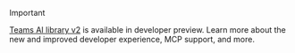 > [!IMPORTANT]
> [Teams AI library v2](/microsoftteams/platform/teams-ai-library/) is available in developer preview. Learn more about the new and improved developer experience, MCP support, and more.

